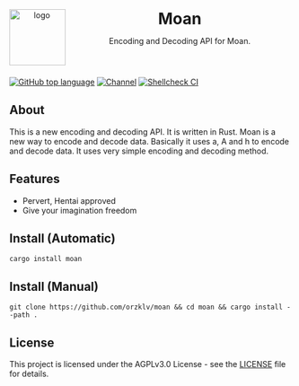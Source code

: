 <header>
<img src="https://www.orzklv.uz/favicons/logo.png" alt="logo" height="100" align="left">
<h1 style="display: inline">Moan</h1>

Encoding and Decoding API for Moan.

</header>

[![GitHub top language](https://img.shields.io/github/languages/top/orzklv/moan?style=flat-square&logo=github)](https://github.com/orzklv/moan)
[![Channel](https://img.shields.io/badge/Chat-grey?style=flat-square&logo=telegram)](https://t.me/orzklvb)
[![Shellcheck CI](https://github.com/orzklv/moan/actions/workflows/test.yml/badge.svg)](https://github.com/orzklv/moan/actions/workflows/test.yml)

## About

This is a new encoding and decoding API. It is written in Rust. Moan is a new way to encode and decode data. Basically it uses 
a, A and h to encode and decode data. It uses very simple encoding and decoding method.

## Features

- Pervert, Hentai approved
- Give your imagination freedom

## Install (Automatic)

````shell
cargo install moan
````

## Install (Manual)

```shell
git clone https://github.com/orzklv/moan && cd moan && cargo install --path .
```

## License

This project is licensed under the AGPLv3.0 License - see the [LICENSE](license) file for details.